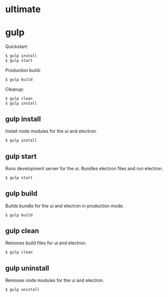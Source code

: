 # ultimate

# gulp

Quickstart:

```bash
$ gulp install
$ gulp start
```

Production build:
```bash
$ gulp build
```

Cleanup:

```bash
$ gulp clean
$ gulp install
```

## gulp install

Install node modules for the ui and electron.

```bash
$ gulp install
```

## gulp start

Runs development server for the ui. Bundles electron files and run electron.

```bash
$ gulp start
```

## gulp build

Builds bundle for the ui and electron in production mode.

```bash
$ gulp build
```

## gulp clean

Removes build files for ui and electron.

```bash
$ gulp clean
```

## gulp uninstall

Removes node modules for the ui and electron.

```bash
$ gulp unistall
```